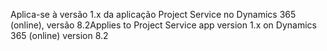 <span data-ttu-id="5ea06-101">Aplica-se à versão 1.x da aplicação Project Service no Dynamics 365 (online), versão 8.2</span><span class="sxs-lookup"><span data-stu-id="5ea06-101">Applies to Project Service app version 1.x on Dynamics 365 (online) version 8.2</span></span>


